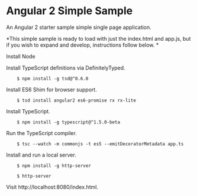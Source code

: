 # Angular 2 Simple Sample
An Angular 2 starter sample simple single page application.

*This simple sample is ready to load with just the index.html and app.js, but if you wish to expand and develop, instructions follow below.
*

Install Node

Install TypeScript definitions via DefinitelyTyped.

```
	$ npm install -g tsd@^0.6.0
```

Install ES6 Shim for browser support.

```
	$ tsd install angular2 es6-promise rx rx-lite
```

Install TypeScript.

```
	$ npm install -g typescript@^1.5.0-beta

```

Run the TypeScript compiler.

```
	$ tsc --watch -m commonjs -t es5 --emitDecoratorMetadata app.ts
```

Install and run a local server.

```
	$ npm install -g http-server
```
```
	$ http-server
```

Visit http://localhost:8080/index.html. 
